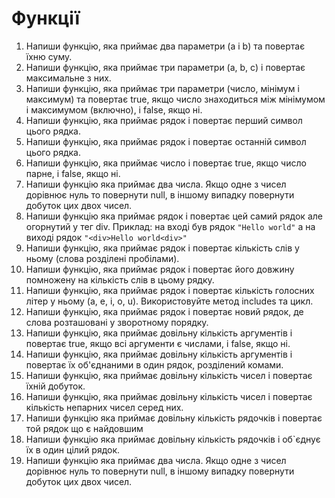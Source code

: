 # Функції

1. Напиши функцію, яка приймає два параметри (a і b) та повертає їхню суму.
2. Напиши функцію, яка приймає три параметри (a, b, c) і повертає максимальне з
   них.
3. Напиши функцію, яка приймає три параметри (число, мінімум і максимум) та
   повертає true, якщо число знаходиться між мінімумом і максимумом (включно), і
   false, якщо ні.
4. Напиши функцію, яка приймає рядок і повертає перший символ цього рядка.
5. Напиши функцію, яка приймає рядок і повертає останній символ цього рядка.
6. Напиши функцію, яка приймає число і повертає true, якщо число парне, і false,
   якщо ні.
7. Напиши функцію яка приймає два числа. Якщо одне з чисел дорівнює нуль то
   повернути null, в іншому випадку повернути добуток цих двох чисел.
8. Напиши функцію яка приймає рядок і повертає цей самий рядок але огорнутий у
   тег div. Приклад: на вході був рядок `"Hello world"` а на виході рядок
   `"<div>Hello world<div>"`
9. Напиши функцію, яка приймає рядок і повертає кількість слів у ньому (слова
   розділені пробілами).
10. Напиши функцію, яка приймає рядок і повертає його довжину помножену на
    кількість слів в цьому рядку.
11. Напиши функцію, яка приймає рядок і повертає кількість голосних літер у
    ньому (a, e, i, o, u). Використовуйте метод includes та цикл.
12. Напиши функцію, яка приймає рядок і повертає новий рядок, де слова
    розташовані у зворотному порядку.
13. Напиши функцію, яка приймає довільну кількість аргументів і повертає true,
    якщо всі аргументи є числами, і false, якщо ні.
14. Напиши функцію, яка приймає довільну кількість аргументів і повертає їх
    об'єднаними в один рядок, розділений комами.
15. Напиши функцію, яка приймає довільну кількість чисел і повертає їхній
    добуток.
16. Напиши функцію, яка приймає довільну кількість чисел і повертає кількість
    непарних чисел серед них.
17. Напиши функцію яка приймає довільну кількість рядочків і повертає той рядок
    що є найдовшим
18. Напиши функцію яка приймає довільну кількість рядочків і об`єднує їх в один
    цілий рядок.
19. Напиши функцію яка приймає два числа. Якщо одне з чисел дорівнює нуль то
    повернути null, в іншому випадку повернути добуток цих двох чисел.
